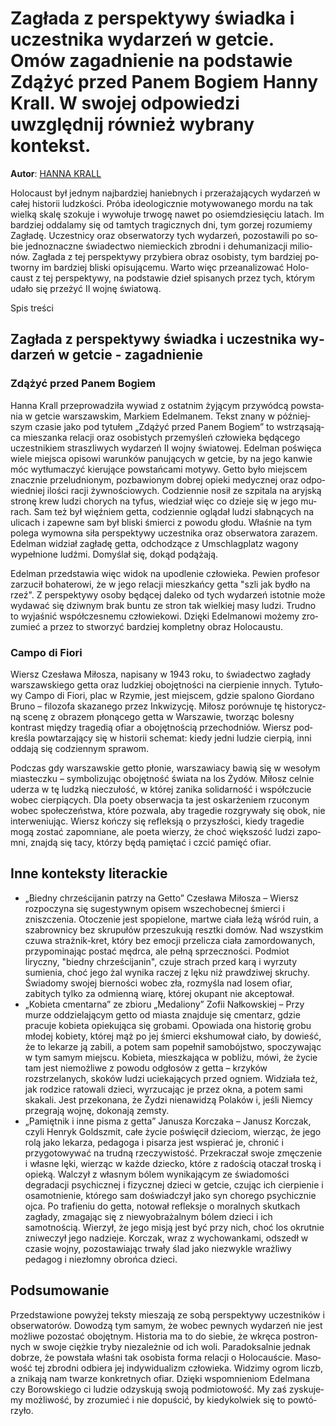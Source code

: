 # Zagłada z perspektywy świadka i uczestnika wydarzeń w getcie. Omów zagadnienie na podstawie Zdążyć przed Panem Bogiem Hanny Krall. W swojej odpowiedzi uwzględnij również wybrany kontekst.

**Autor**: [HANNA KRALL](https://poezja.org/wz/Hanna_Krall/)

Ho­lo­caust był jed­nym naj­bar­dziej ha­nieb­nych i prze­ra­ża­ją­cych wy­da­rzeń w ca­łej hi­sto­rii ludz­ko­ści. Pró­ba ide­olo­gicz­nie mo­ty­wo­wa­ne­go mor­du na tak wiel­ką ska­lę szo­ku­je i wy­wo­łu­je trwo­gę na­wet po osiem­dzie­się­ciu la­tach. Im bar­dziej od­da­la­my się od tam­tych tra­gicz­nych dni, tym go­rzej ro­zu­mie­my Za­gła­dę. Uczest­ni­cy oraz ob­ser­wa­to­rzy tych wy­da­rzeń, po­zo­sta­wi­li po so­bie jed­no­znacz­ne świa­dec­two nie­miec­kich zbrod­ni i de­hu­ma­ni­za­cji mi­lio­nów. Za­gła­da z tej per­spek­ty­wy przy­bie­ra ob­raz oso­bi­sty, tym bar­dziej po­twor­ny im bar­dziej bli­ski opi­su­ją­ce­mu. War­to więc prze­ana­li­zo­wać Ho­lo­caust z tej per­spek­ty­wy, na pod­sta­wie dzieł spi­sa­nych przez tych, któ­rym uda­ło się prze­żyć II woj­nę świa­to­wą.

Spis treści



## Za­gła­da z per­spek­ty­wy świad­ka i uczest­ni­ka wy­da­rzeń w get­cie - zagadnienie

### Zdążyć przed Panem Bogiem

Hanna Krall prze­pro­wa­dzi­ła wy­wiad z ostat­nim ży­ją­cym przy­wód­cą po­wsta­nia w get­cie war­szaw­skim, Markiem Edelmanem. Tekst zna­ny w póź­niej­szym cza­sie jako pod ty­tu­łem „Zdążyć przed Panem Bogiem” to wstrzą­sa­ją­ca mie­szan­ka re­la­cji oraz oso­bi­stych prze­my­śleń czło­wie­ka bę­dą­ce­go uczest­ni­kiem strasz­li­wych wy­da­rzeń II woj­ny świa­to­wej. Edel­man po­świę­ca wie­le miej­sca opi­so­wi warunków panujących w getcie, by na jego kan­wie móc wy­tłu­ma­czyć kie­ru­ją­ce po­wstań­ca­mi mo­ty­wy. Get­to było miej­scem znacz­nie prze­lud­nio­nym, po­zba­wio­nym do­brej opie­ki me­dycz­nej oraz od­po­wied­niej ilo­ści ra­cji żyw­no­ścio­wych. Co­dzien­nie no­sił ze szpi­ta­la na aryj­ską stro­nę krew lu­dzi cho­rych na ty­fus, wie­dział więc co dzie­je się w jego mu­rach. Sam też był więźniem getta, codziennie oglądał ludzi słabnących na ulicach i zapewne sam był bliski śmierci z powodu głodu. Wła­śnie na tym po­le­ga wy­mow­na siła per­spek­ty­wy uczest­ni­ka oraz ob­ser­wa­to­ra za­ra­zem. Edel­man wi­dział zagładę getta, odchodzące z Umschlagplatz wagony wypełnione ludźmi. Do­my­ślał się, do­kąd po­dą­ża­ją.

Edel­man przed­sta­wia więc wi­dok na upodle­nie czło­wie­ka. Pe­wien pro­fe­sor za­rzu­cił bo­ha­te­ro­wi, że w jego re­la­cji miesz­kań­cy get­ta "szli jak by­dło na rzeź". Z per­spek­ty­wy oso­by bę­dą­cej da­le­ko od tych wy­da­rzeń istot­nie może wy­da­wać się dziw­nym brak bun­tu ze stron tak wiel­kiej masy lu­dzi. Trud­no to wy­ja­śnić współ­cze­sne­mu czło­wie­ko­wi. Dzię­ki Edel­ma­no­wi mo­że­my zro­zu­mieć a przez to stwo­rzyć bar­dziej kom­plet­ny ob­raz Ho­lo­cau­stu.



### Campo di Fiori

Wiersz Czesława Miłosza, na­pi­sa­ny w 1943 roku, to świa­dec­two za­gła­dy war­szaw­skie­go get­ta oraz ludz­kiej obo­jęt­no­ści na cier­pie­nie in­nych. Ty­tu­ło­wy Campo di Fiori, plac w Rzymie, jest miej­scem, gdzie spalono Giordano Bruno – fi­lo­zo­fa ska­za­ne­go przez In­kwi­zy­cję. Mi­łosz po­rów­nu­je tę hi­sto­rycz­ną sce­nę z ob­ra­zem pło­ną­ce­go get­ta w War­sza­wie, two­rząc bo­le­sny kontrast między tragedią ofiar a obojętnością przechodniów. Wiersz pod­kre­śla po­wta­rza­ją­cy się w hi­sto­rii sche­mat: kie­dy jed­ni lu­dzie cier­pią, inni od­da­ją się co­dzien­nym spra­wom.

Pod­czas gdy war­szaw­skie getto płonie, warszawiacy bawią się w wesołym miasteczku – sym­bo­li­zu­jąc obo­jęt­ność świa­ta na los Żydów. Mi­łosz cel­nie ude­rza w tę ludz­ką nie­czu­łość, w któ­rej za­ni­ka so­li­dar­ność i współ­czu­cie wo­bec cier­pią­cych. Dla po­ety ob­ser­wa­cja ta jest oskarżeniem rzuconym wobec społeczeństwa, któ­re po­zwa­la, aby tra­ge­die roz­gry­wa­ły się obok, nie in­ter­we­niu­jąc. Wiersz koń­czy się re­flek­sją o przy­szło­ści, kie­dy tra­ge­die mogą zo­stać za­po­mnia­ne, ale po­eta wie­rzy, że choć więk­szość lu­dzi za­po­mni, znaj­dą się tacy, któ­rzy będą pa­mię­tać i czcić pa­mięć ofiar.



## Inne konteksty literackie

- „Biedny chrześcijanin patrzy na Getto” Czesława Miłosza – Wiersz rozpoczyna się sugestywnym opisem wszechobecnej śmierci i zniszczenia. Otoczenie jest spopielone, martwe ciała leżą wśród ruin, a szabrownicy bez skrupułów przeszukują resztki domów. Nad wszystkim czuwa strażnik-kret, który bez emocji przelicza ciała zamordowanych, przypominając postać mędrca, ale pełną sprzeczności. Podmiot liryczny, "biedny chrześcijanin", czuje strach przed karą i wyrzuty sumienia, choć jego żal wynika raczej z lęku niż prawdziwej skruchy. Świadomy swojej bierności wobec zła, rozmyśla nad losem ofiar, zabitych tylko za odmienną wiarę, której okupant nie akceptował.
- „Kobieta cmentarna” ze zbioru „Medaliony” Zofii Nałkowskiej – Przy murze oddzielającym getto od miasta znajduje się cmentarz, gdzie pracuje kobieta opiekująca się grobami. Opowiada ona historię grobu młodej kobiety, której mąż po jej śmierci ekshumował ciało, by dowieść, że to lekarze ją zabili, a potem sam popełnił samobójstwo, spoczywając w tym samym miejscu. Kobieta, mieszkająca w pobliżu, mówi, że życie tam jest niemożliwe z powodu odgłosów z getta – krzyków rozstrzelanych, skoków ludzi uciekających przed ogniem. Widziała też, jak rodzice ratowali dzieci, wyrzucając je przez okna, a potem sami skakali. Jest przekonana, że Żydzi nienawidzą Polaków i, jeśli Niemcy przegrają wojnę, dokonają zemsty.
- „Pamiętnik i inne pisma z getta” Janusza Korczaka – Janusz Korczak, czyli Henryk Goldszmit, całe życie poświęcił dzieciom, wierząc, że jego rolą jako lekarza, pedagoga i pisarza jest wspierać je, chronić i przygotowywać na trudną rzeczywistość. Przekraczał swoje zmęczenie i własne lęki, wierząc w każde dziecko, które z radością otaczał troską i opieką. Walczył z własnym bólem wynikającym ze świadomości degradacji psychicznej i fizycznej dzieci w getcie, czując ich cierpienie i osamotnienie, którego sam doświadczył jako syn chorego psychicznie ojca. Po trafieniu do getta, notował refleksje o moralnych skutkach zagłady, zmagając się z niewyobrażalnym bólem dzieci i ich samotnością. Wierzył, że jego misją jest być przy nich, choć los okrutnie zniweczył jego nadzieje. Korczak, wraz z wychowankami, odszedł w czasie wojny, pozostawiając trwały ślad jako niezwykle wrażliwy pedagog i niezłomny obrońca dzieci.

## Podsumowanie

Przed­sta­wio­ne po­wy­żej tek­sty mie­sza­ją ze sobą per­spek­ty­wy uczest­ni­ków i ob­ser­wa­to­rów. Do­wo­dzą tym sa­mym, że wo­bec pew­nych wy­da­rzeń nie jest możliwe pozostać obojętnym. Hi­sto­ria ma to do sie­bie, że wkrę­ca po­stron­nych w swo­je cięż­kie try­by nie­za­leż­nie od ich woli. Pa­ra­dok­sal­nie jed­nak do­brze, że po­wsta­ła wła­śni tak oso­bi­sta for­ma re­la­cji o Ho­lo­cau­ście. Ma­so­wość tej zbrod­ni od­bie­ra jej in­dy­wi­du­alizm czło­wie­ka. Wi­dzi­my ogrom liczb, a zni­ka­ją nam twa­rze kon­kret­nych ofiar. Dzię­ki wspo­mnie­niom Edel­ma­na czy Bo­row­skie­go ci lu­dzie od­zy­sku­ją swo­ją pod­mio­to­wość. My zaś zy­sku­je­my moż­li­wość, by zro­zu­mieć i nie do­pu­ścić, by kie­dy­kol­wiek się to po­wtó­rzy­ło.


